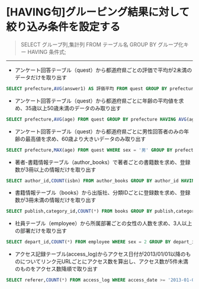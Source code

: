 # [HAVING句]グルーピング結果に対して絞り込み条件を設定する  
> SELECT グループ列,集計列 FROM テーブル名 GROUP BY グループ化キー HAVING 条件式;

***
* アンケート回答テーブル（quest）から都道府県ごとの評価で平均が2未満のデータだけを取り出す
```sql
SELECT prefecture,AVG(answer1) AS 評価平均 FROM quest GROUP BY prefecture HAVING AVG(answer1) < 2;
```

* アンケート回答テーブル（quest）から都道府県ごとに年齢の平均値を求め、35歳以上50歳未満のデータのみ取り出す
```sql
SELECT prefecture,AVG(age) FROM quest GROUP BY prefecture HAVING AVG(age) BETWEEN 35 AND 49;
```

* アンケート回答テーブル（quest）から都道府県ごとに男性回答者のみの年齢の最高値を求め、60歳より大きいデータのみ取り出す
```sql
SELECT prefecture,MAX(age) FROM quest WHERE sex = '男' GROUP BY prefecture HAVING MAX(age) > 60;
```

* 著者-書籍情報テーブル（author_books）で著者ごとの書籍数を求め、登録数が3冊以上の情報だけを取り出す
```sql
SELECT author_id,COUNT(isbn) FROM author_books GROUP BY author_id HAVING COUNT(isbn) >= 3;
```

* 書籍情報テーブル（books）から出版社、分類IDごとに登録数を求め、登録数が3冊未満の情報だけを取り出す
```sql
SELECT publish,category_id,COUNT(*) FROM books GROUP BY publish,category_id HAVING COUNT(*) < 3;
```

* 社員テーブル（employee）から所属部署ごとの女性の人数を求め、3人以上の部署だけを取り出す
```sql
SELECT depart_id,COUNT(*) FROM employee WHERE sex = 2 GROUP BY depart_id HAVING COUNT(*) >= 3;
```

* アクセス記録テーブル(access_log)からアクセス日付が2013/01/01以降のものについてリンク元URLごとにアクセス数を算出し、アクセス数が5件未満のものをアクセス数降順で取り出す
```sql
SELECT referer,COUNT(*) FROM access_log WHERE access_date >= '2013-01-01' GROUP BY referer HAVING COUNT(*) < 5 ORDER BY COUNT(*) DESC;
```